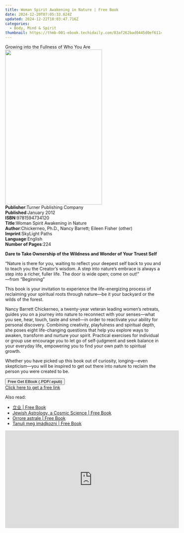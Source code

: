 ```yaml
---
title: Woman Spirit Awakening in Nature | Free Book
date: 2024-12-20T07:05:33.624Z
updated: 2024-12-22T10:03:47.716Z
categories:
  - Body, Mind & Spirit
thumbnail: https://thmb-001-ebook.techidaily.com/83af262bad0445d0ef6114a8bd933d073840659d8b9917f504ebcd40a340d9fd.jpg
---
```

<main id="book-container">
  <div class="flex flex-col">
    <div class="book-brief flex-1 py-6 px-4 sm:p-6 md:py-10 md:px-8">
      <!-- brief-->
      <div class="book-brief-main">
        Growing into the Fullness of Who You Are
      </div>
    </div>
    <div
      class="book-meta-info flex-1 grid gap-4 col-start-1 col-end-3 row-start-1 sm:mb-6 sm:grid-cols-4 lg:gap-6 lg:col-start-2 lg:row-end-6 lg:row-span-6 lg:mb-0"
    >
      <div
        class="book-meta-info-left place-content-center mt-4 p-4 text-sm leading-6 col-start-2 col-span-2 dark:text-slate-400"
      >
        <img
          class="w-full h-500 object-cover rounded-lg sm:h-255 sm:col-span-2 lg:col-span-full"
          src="https://img-001-ebook.techidaily.com/742cb57f118357d70c5334e43b6f021af2d86ba6a06e87c4d889f26e7090ef18.jpg"
          alt=""
          width="312"
          height="500"
        />
      </div>
      <div
        class="book-meta-info-right mt-2 col-start-1 row-start-2 col-span-3 self-center"
      >
        <!-- meta data  -->
        <div class="flex flex-col px-4 md:px-8">
          <div class="flex-1">
            <strong>Publisher</strong>:<span class="px-2"
              >Turner Publishing Company</span
            >
          </div>
          <div class="flex-1">
            <strong>Published</strong>:<span class="px-2">January 2012</span>
          </div>
          <div class="flex-1">
            <strong>ISBN</strong>:<span class="px-2">9781594734120</span>
          </div>
          <div class="flex-1">
            <strong>Title</strong>:<span class="px-2"
              >Woman Spirit Awakening in Nature</span
            >
          </div>
          <div class="flex-1">
            <strong>Author</strong>:<span class="px-2"
              >Chickerneo, Ph.D., Nancy Barrett; Eileen Fisher (other)</span
            >
          </div>
          <div class="flex-1">
            <strong>Imprint</strong>:<span class="px-2">SkyLight Paths</span>
          </div>
          <div class="flex-1">
            <strong>Language</strong>:<span class="px-2">English</span>
          </div>
          <div class="flex-1">
            <strong>Number of Pages</strong>:<span class="px-2">224</span>
          </div>
        </div>
      </div>
    </div>
    <div class="book-description flex-1 py-6 px-4 sm:p-6 md:py-10 md:px-8">
      <div class="book-description-main">
        <div accordion-content="" id="description">
          <p>
            <b
              >Dare to Take Ownership of the Wildness and Wonder of Your Truest
              Self
            </b>
          </p>
          <span class="BLB"
            >“Nature is there for you, waiting to reflect your deepest self back
            to you and to teach you the Creator’s wisdom. A step into nature’s
            embrace is always a step into a richer, fuller life. The door is
            wide open; come on out!”<br />—from “Beginning”
            <p></p>
            <p>
              This book is your invitation to experience the life-energizing
              process of reclaiming your spiritual roots through nature—be it
              your backyard or the wilds of the forest.
            </p>
            <p>
              Nancy Barrett Chickerneo, a twenty-year veteran leading women’s
              retreats, guides you on a journey into nature to reconnect with
              your senses—what you see, hear, touch, taste and smell—in order to
              reactivate your ability for personal discovery. Combining
              creativity, playfulness and spiritual depth, she poses eight
              life-changing questions that help you explore ways to awaken,
              transform and nurture your spirit. Practical exercises for
              individual or group use encourage you to let go of self-judgment
              and seek balance in your everyday life, empowering you to find
              your own path to spiritual growth.
            </p>
            <p>
              Whether you have picked up this book out of curiosity,
              longing—even skepticism—you will be inspired to get out there into
              nature to reclaim the person you were created to be.
            </p></span
          >
        </div>
        <div class="accordion-fader"></div>
      </div>
    </div>
    <div class="book-excerpts flex-1 py-6 px-4 sm:p-6 md:py-10 md:px-8"></div>
    <div
      class="book-about-author flex-1 py-6 px-4 sm:p-6 md:py-10 md:px-8"
    ></div>
    <div class="book-free-get flex-1 py-6 px-4 sm:p-6 md:py-10 md:px-8">
      <button
        id="btn-free-get"
        class="bg-blue-500 hover:bg-blue-700 text-white font-bold py-2 px-4 rounded"
      >
        Free Get EBook (.PDF/.epub)
      </button>
      <div id="countdown-display" class="px-2 text-lg mt-2"></div>
      <a
        id="free-link"
        class="hidden bg-blue-500 hover:bg-blue-700 text-white font-bold py-2 px-4 rounded"
        href="https://www.ebooks.com/en-us/book/96499729/woman-spirit-awakening-in-nature/chickerneo-ph-d-nancy-barrett/"
        target="_blank"
        >Click here to get a free link</a
      >
    </div>
    <script>
      let countdownTime = 0;
      let countdownInterval = null;
      document
        .getElementById('btn-free-get')
        .addEventListener('click', startCountdown);
      function startCountdown() {
        countdownTime = new Date().getTime() + 60000 * 3;
        countdownInterval = setInterval(updateCountdown, 1000);
        document.getElementById('btn-free-get').disabled = true;
        document
          .getElementById('btn-free-get')
          .classList.add('bg-gray-500', 'cursor-not-allowed');
      }
      function updateCountdown() {
        let currentTime = new Date().getTime();
        let timeLeft = countdownTime - currentTime;
        let secondsLeft = Math.floor(timeLeft / 1000);
        document.getElementById('countdown-display').innerHTML =
          `Remaining time: ${secondsLeft} seconds.`;
        if (secondsLeft <= 0) {
          clearInterval(countdownInterval);
          document.getElementById('btn-free-get').classList.add('hidden');
          document.getElementById('free-link').classList.remove('hidden');
          document.getElementById('countdown-display').innerHTML = '';
        }
      }
    </script>
  </div>
</main>

<ins class="adsbygoogle"
      style="display:block"
      data-ad-client="ca-pub-7571918770474297"
      data-ad-slot="8358498916"
      data-ad-format="auto"
      data-full-width-responsive="true"></ins>
    

<span class="atpl-alsoreadstyle">Also read:</span>
<div><ul>
<li><a href="https://novels-ebooks.techidaily.com/211423634-9798330316359-56ul5lia/"><u>立业 | Free Book</u></a></li>
<li><a href="https://novels-ebooks.techidaily.com/211423648-9798330313983-jewish-astrology-a-cosmic-science/"><u>Jewish Astrology, a Cosmic Science | Free Book</u></a></li>
<li><a href="https://novels-ebooks.techidaily.com/211423549-9783892016311-orrore-astrale/"><u>Orrore astrale | Free Book</u></a></li>
<li><a href="https://novels-ebooks.techidaily.com/211423545-9783964462909-tanulj-meg-imadkozni/"><u>Tanulj meg imádkozni | Free Book</u></a></li>
</ul></div>

<!-- affiliate ads begin -->
<iframe width="560" height="315" src="https://www.youtube.com/embed/n4cc4BSqJls?si=Hkd9vwQDqeCGN7XG" title="YouTube video player" frameborder="0" allow="accelerometer; autoplay; clipboard-write; encrypted-media; gyroscope; picture-in-picture; web-share" referrerpolicy="strict-origin-when-cross-origin" allowfullscreen></iframe>
<!-- affiliate ads end -->


